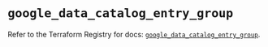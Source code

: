 # `google_data_catalog_entry_group`

Refer to the Terraform Registry for docs: [`google_data_catalog_entry_group`](https://registry.terraform.io/providers/drfaust92/google/4.16.4/docs/resources/data_catalog_entry_group).

